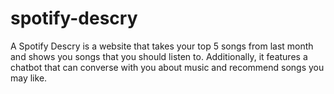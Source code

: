 # spotify-descry
A Spotify Descry is a website that takes your top 5 songs from last month and shows you songs that you should listen to. Additionally, it features a chatbot that can converse with you about music and recommend songs you may like.

